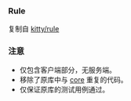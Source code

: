 ### Rule

复制自 [kitty/rule](https://glab.tagtic.cn/ad_gains/kitty/tree/master/rule)

### 注意

- 仅包含客户端部分，无服务端。
- 移除了原库中与 [core](https://github.com/DoNewsCode/core) 重复的代码。
- 仅保证原库的测试用例通过。